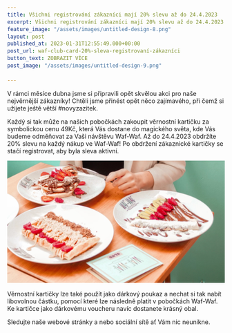 ```yaml
---
title: Všichni registrování zákazníci mají 20% slevu až do 24.4.2023
excerpt: Všichni registrování zákazníci mají 20% slevu až do 24.4.2023
feature_image: "/assets/images/untitled-design-8.png"
layout: post
published_at: 2023-01-31T12:55:49.000+00:00
post_url: waf-club-card-20%-sleva-registrovaní-zákazníci
button_text: ZOBRAZIT VÍCE
post_image: "/assets/images/untitled-design-9.png"

---
```

V rámci měsíce dubna jsme si připravili opět skvělou akci pro naše nejvěrnější zákazníky! Chtěli jsme přinést opět něco zajímavého, při čemž si užijete ještě větší #novyzazitek.

Každý si tak může na našich pobočkách zakoupit věrnostní kartičku za symbolickou cenu 49Kč, která Vás dostane do magického světa, kde Vás budeme odměňovat za Vaši návštěvu Waf-Waf. Až do 24.4.2023 obdržíte 20% slevu na každý nákup ve Waf-Waf! Po obdržení zákaznické kartičky se stačí registrovat, aby byla sleva aktivní.

![](/assets/images/untitled-design-10.png)

Věrnostní kartičky lze také použít jako dárkový poukaz a nechat si tak nabít libovolnou částku, pomocí které lze následně platit v pobočkách Waf-Waf. Ke kartičce jako dárkovému voucheru navíc dostanete krásný obal.

Sledujte naše webové stránky a nebo sociální sítě ať Vám nic neunikne.